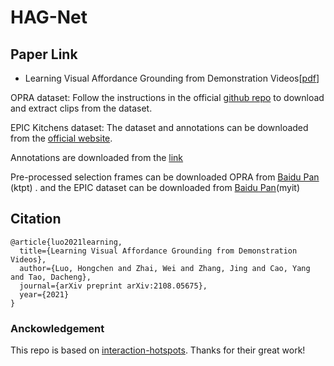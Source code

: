 # HAG-Net

## Paper Link 
* Learning Visual Affordance Grounding from Demonstration Videos[[pdf](https://arxiv.org/pdf/2108.05675.pdf)] 


OPRA dataset: Follow the instructions in the official [github repo](https://github.com/kuanfang/opra) to download and extract clips from the dataset. 

EPIC Kitchens dataset: The dataset and annotations can be downloaded from the [official website](https://epic-kitchens.github.io/2019). 

Annotations are downloaded from the [link](https://utexas.box.com/shared/static/j4ets5j30c9gacjkmpve29jd3hsdkcmu.gz)

Pre-processed selection frames can be downloaded OPRA from [Baidu Pan](https://pan.baidu.com/s/1scLEtDTd59aQgnTdL6OIbQ) (ktpt) .
and the EPIC dataset can be downloaded from [Baidu Pan](https://pan.baidu.com/s/1PA0e6CIzIfcZRrPqZYiCSw)(myit)


##  Citation 

```
@article{luo2021learning,
  title={Learning Visual Affordance Grounding from Demonstration Videos},
  author={Luo, Hongchen and Zhai, Wei and Zhang, Jing and Cao, Yang and Tao, Dacheng},
  journal={arXiv preprint arXiv:2108.05675},
  year={2021}
}
```
### Anckowledgement
This repo is based on [interaction-hotspots](https://github.com/Tushar-N/interaction-hotspots). Thanks for their great work!
